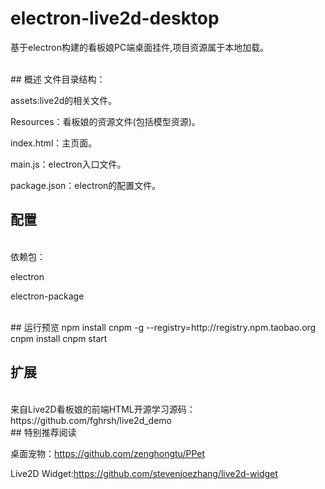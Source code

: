 # electron-live2d-desktop
基于electron构建的看板娘PC端桌面挂件,项目资源属于本地加载。

<br>
## 概述
文件目录结构：

assets:live2d的相关文件。

Resources：看板娘的资源文件(包括模型资源)。

index.html：主页面。

main.js：electron入口文件。

package.json：electron的配置文件。


## 配置
<br>
依赖包：

electron

electron-package

<br>
## 运行预览
npm install cnpm -g --registry=http://registry.npm.taobao.org
cnpm install
cnpm start


## 扩展
<br>
来自Live2D看板娘的前端HTML开源学习源码：https://github.com/fghrsh/live2d_demo


<br>
## 特别推荐阅读

桌面宠物：https://github.com/zenghongtu/PPet

Live2D Widget:https://github.com/stevenjoezhang/live2d-widget
